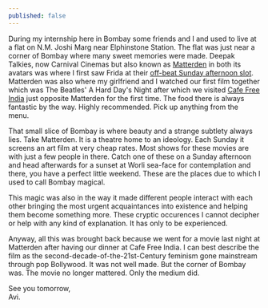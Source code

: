 ```yaml
---
published: false
---
```

During my internship here in Bombay some friends and I and used to live at a flat on N.M. Joshi Marg near Elphinstone Station. The flat was just near a corner of Bombay where many sweet memories were made. Deepak Talkies, now Carnival Cinemas but also known as [Matterden](https://www.matterden.com/ "Matterden website") in both its avatars was where I first saw Frida at their [off-beat Sunday afternoon slot](https://www.instamojo.com/matterden/ "Instamojo page for Matterden"). Matterden was also where my girlfriend and I watched our first film together which was The Beatles' A Hard Day's Night after which we visited [Cafe Free India](https://goo.gl/maps/FrVjASsXeLQ2 "Cafe Free India location on Google Maps") just opposite Matterden for the first time. The food there is always fantastic by the way. Highly recommended. Pick up anything from the menu.

That small slice of Bombay is where beauty and a strange subtlety always lies. Take Matterden. It is a theatre home to an ideology. Each Sunday it screens an art film at very cheap rates. Most shows for these movies are with just a few people in there. Catch one of these on a Sunday afternoon and head afterwards for a sunset at Worli sea-face for contemplation and there, you have a perfect little weekend. These are the places due to which I used to call Bombay magical. 

This magic was also in the way it made different people interact with each other bringing the most urgent acquaintances into existence and helping them become something more. These cryptic occurences I cannot decipher or help with any kind of explanation. It has only to be experienced.

Anyway, all this was brought back because we went for a movie last night at Matterden after having our dinner at Cafe Free India. I can best describe the film as the second-decade-of-the-21st-Century feminism gone mainstream through pop Bollywood. It was not well made. But the corner of Bombay was. The movie no longer mattered. Only the medium did.

See you tomorrow,  
Avi.



